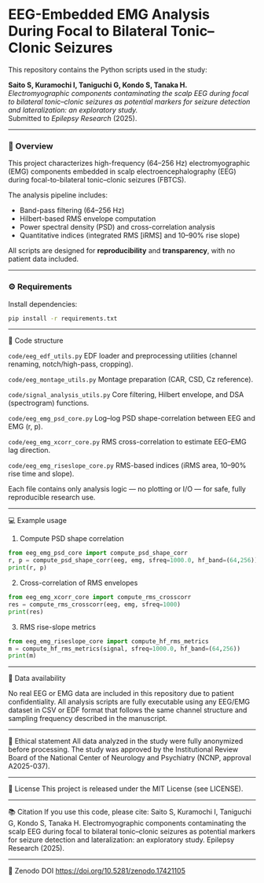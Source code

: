 # EEG-Embedded EMG Analysis During Focal to Bilateral Tonic–Clonic Seizures

This repository contains the Python scripts used in the study:

**Saito S, Kuramochi I, Taniguchi G, Kondo S, Tanaka H.**  
*Electromyographic components contaminating the scalp EEG during focal to bilateral tonic–clonic seizures as potential markers for seizure detection and lateralization: an exploratory study.*  
Submitted to *Epilepsy Research* (2025).

---

### 🧠 Overview
This project characterizes high-frequency (64–256 Hz) electromyographic (EMG) components embedded in scalp electroencephalography (EEG) during focal-to-bilateral tonic–clonic seizures (FBTCS).  

The analysis pipeline includes:
- Band-pass filtering (64–256 Hz)  
- Hilbert-based RMS envelope computation  
- Power spectral density (PSD) and cross-correlation analysis  
- Quantitative indices (integrated RMS [iRMS] and 10–90% rise slope)

All scripts are designed for **reproducibility** and **transparency**, with no patient data included.

---

### ⚙️ Requirements
Install dependencies:
```bash
pip install -r requirements.txt
```

---

🧩 Code structure

`code/eeg_edf_utils.py`	
EDF loader and preprocessing utilities (channel renaming, notch/high-pass, cropping).

`code/eeg_montage_utils.py`
Montage preparation (CAR, CSD, Cz reference).

`code/signal_analysis_utils.py`	
Core filtering, Hilbert envelope, and DSA (spectrogram) functions.

`code/eeg_emg_psd_core.py`
Log–log PSD shape-correlation between EEG and EMG (r, p).

`code/eeg_emg_xcorr_core.py`
RMS cross-correlation to estimate EEG–EMG lag direction.

`code/eeg_emg_riseslope_core.py`
RMS-based indices (iRMS area, 10–90% rise time and slope).

Each file contains only analysis logic — no plotting or I/O — for safe, fully reproducible research use.

---

💻 Example usage
1. Compute PSD shape correlation

```python
from eeg_emg_psd_core import compute_psd_shape_corr
r, p = compute_psd_shape_corr(eeg, emg, sfreq=1000.0, hf_band=(64,256))
print(r, p)
```


2. Cross-correlation of RMS envelopes

```python
from eeg_emg_xcorr_core import compute_rms_crosscorr
res = compute_rms_crosscorr(eeg, emg, sfreq=1000)
print(res)
```


3. RMS rise-slope metrics
   
```python
from eeg_emg_riseslope_core import compute_hf_rms_metrics
m = compute_hf_rms_metrics(signal, sfreq=1000.0, hf_band=(64,256))
print(m)
```

---

📂 Data availability

No real EEG or EMG data are included in this repository due to patient confidentiality.
All analysis scripts are fully executable using any EEG/EMG dataset in CSV or EDF format that follows the same channel structure and sampling frequency described in the manuscript.

---

🧾 Ethical statement
All data analyzed in the study were fully anonymized before processing.
The study was approved by the Institutional Review Board of the National Center of Neurology and Psychiatry (NCNP, approval A2025-037).

---

📜 License
This project is released under the MIT License (see LICENSE).

---

📚 Citation
If you use this code, please cite:
Saito S, Kuramochi I, Taniguchi G, Kondo S, Tanaka H.
Electromyographic components contaminating the scalp EEG during focal to bilateral tonic–clonic seizures as potential markers for seizure detection and lateralization: an exploratory study.
Epilepsy Research (2025).

---

📘 Zenodo DOI
https://doi.org/10.5281/zenodo.17421105
